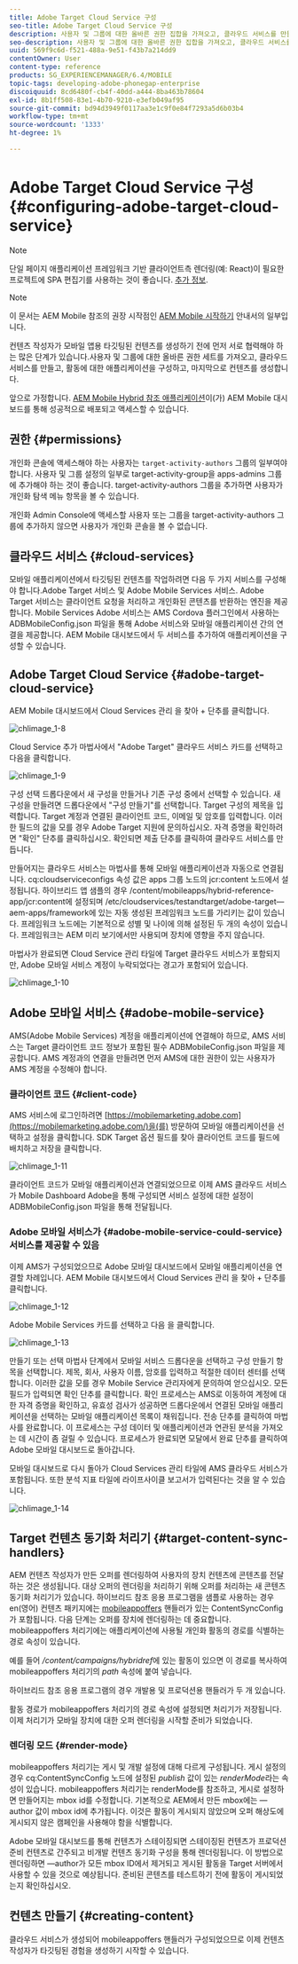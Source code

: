 ```yaml
---
title: Adobe Target Cloud Service 구성
seo-title: Adobe Target Cloud Service 구성
description: 사용자 및 그룹에 대한 올바른 권한 집합을 가져오고, 클라우드 서비스를 만들고, 활동에 대한 응용 프로그램을 구성하고, 마지막으로 컨텐츠를 생성하는 방법을 이해하려면 이 페이지를 따르십시오.
seo-description: 사용자 및 그룹에 대한 올바른 권한 집합을 가져오고, 클라우드 서비스를 만들고, 활동에 대한 응용 프로그램을 구성하고, 마지막으로 컨텐츠를 생성하는 방법을 이해하려면 이 페이지를 따르십시오.
uuid: 569f9c6d-f521-488a-9e51-f43b7a214dd9
contentOwner: User
content-type: reference
products: SG_EXPERIENCEMANAGER/6.4/MOBILE
topic-tags: developing-adobe-phonegap-enterprise
discoiquuid: 8cd6480f-cb4f-40dd-a444-8ba463b78604
exl-id: 8b1ff508-83e1-4b70-9210-e3efb049af95
source-git-commit: bd94d3949f0117aa3e1c9f0e84f7293a5d6b03b4
workflow-type: tm+mt
source-wordcount: '1333'
ht-degree: 1%

---
```


# Adobe Target Cloud Service 구성 {#configuring-adobe-target-cloud-service}

>[!NOTE]
>
>단일 페이지 애플리케이션 프레임워크 기반 클라이언트측 렌더링(예: React)이 필요한 프로젝트에 SPA 편집기를 사용하는 것이 좋습니다. [추가 정보](/help/sites-developing/spa-overview.md).

>[!NOTE]
>
>이 문서는 AEM Mobile 참조의 권장 시작점인 [AEM Mobile 시작하기](/help/mobile/getting-started-aem-mobile.md) 안내서의 일부입니다.

컨텐츠 작성자가 모바일 앱용 타깃팅된 컨텐츠를 생성하기 전에 먼저 서로 협력해야 하는 많은 단계가 있습니다.사용자 및 그룹에 대한 올바른 권한 세트를 가져오고, 클라우드 서비스를 만들고, 활동에 대한 애플리케이션을 구성하고, 마지막으로 컨텐츠를 생성합니다.

앞으로 가정합니다. [AEM Mobile Hybrid 참조 애플리케이션](https://github.com/Adobe-Marketing-Cloud-Apps/aem-mobile-hybrid-reference)이(가) AEM Mobile 대시보드를 통해 성공적으로 배포되고 액세스할 수 있습니다.

## 권한 {#permissions}

개인화 콘솔에 액세스해야 하는 사용자는 `target-activity-authors` 그룹의 일부여야 합니다. 사용자 및 그룹 설정의 일부로 target-activity-group을 apps-admins 그룹에 추가해야 하는 것이 좋습니다. target-activity-authors 그룹을 추가하면 사용자가 개인화 탐색 메뉴 항목을 볼 수 있습니다.

개인화 Admin Console에 액세스할 사용자 또는 그룹을 target-activity-authors 그룹에 추가하지 않으면 사용자가 개인화 콘솔을 볼 수 없습니다.

## 클라우드 서비스 {#cloud-services}

모바일 애플리케이션에서 타깃팅된 컨텐츠를 작업하려면 다음 두 가지 서비스를 구성해야 합니다.Adobe Target 서비스 및 Adobe Mobile Services 서비스. Adobe Target 서비스는 클라이언트 요청을 처리하고 개인화된 콘텐츠를 반환하는 엔진을 제공합니다. Mobile Services Adobe 서비스는 AMS Cordova 플러그인에서 사용하는 ADBMobileConfig.json 파일을 통해 Adobe 서비스와 모바일 애플리케이션 간의 연결을 제공합니다. AEM Mobile 대시보드에서 두 서비스를 추가하여 애플리케이션을 구성할 수 있습니다.

## Adobe Target Cloud Service {#adobe-target-cloud-service}

AEM Mobile 대시보드에서 Cloud Services 관리 을 찾아 + 단추를 클릭합니다.

![chlimage_1-8](assets/chlimage_1-8.png)

Cloud Service 추가 마법사에서 &quot;Adobe Target&quot; 클라우드 서비스 카드를 선택하고 다음을 클릭합니다.

![chlimage_1-9](assets/chlimage_1-9.png)

구성 선택 드롭다운에서 새 구성을 만들거나 기존 구성 중에서 선택할 수 있습니다. 새 구성을 만들려면 드롭다운에서 &quot;구성 만들기&quot;를 선택합니다. Target 구성의 제목을 입력합니다. Target 계정과 연결된 클라이언트 코드, 이메일 및 암호를 입력합니다. 이러한 필드의 값을 모를 경우 Adobe Target 지원에 문의하십시오. 자격 증명을 확인하려면 &quot;확인&quot; 단추를 클릭하십시오. 확인되면 제출 단추를 클릭하여 클라우드 서비스를 만듭니다.

만들어지는 클라우드 서비스는 마법사를 통해 모바일 애플리케이션과 자동으로 연결됩니다. cq:cloudserviceconfigs 속성 값은 apps 그룹 노드의 jcr:content 노드에서 설정됩니다. 하이브리드 앱 샘플의 경우 /content/mobileapps/hybrid-reference-app/jcr:content에 설정되며 /etc/cloudservices/testandtarget/adobe-target—aem-apps/framework에 있는 자동 생성된 프레임워크 노드를 가리키는 값이 있습니다. 프레임워크 노드에는 기본적으로 성별 및 나이에 의해 설정된 두 개의 속성이 있습니다. 프레임워크는 AEM 미리 보기에서만 사용되며 장치에 영향을 주지 않습니다.

마법사가 완료되면 Cloud Service 관리 타일에 Target 클라우드 서비스가 포함되지만, Adobe 모바일 서비스 계정이 누락되었다는 경고가 포함되어 있습니다.

![chlimage_1-10](assets/chlimage_1-10.png)

## Adobe 모바일 서비스 {#adobe-mobile-service}

AMS(Adobe Mobile Services) 계정을 애플리케이션에 연결해야 하므로, AMS 서비스는 Target 클라이언트 코드 정보가 포함된 필수 ADBMobileConfig.json 파일을 제공합니다. AMS 계정과의 연결을 만들려면 먼저 AMS에 대한 권한이 있는 사용자가 AMS 계정을 수정해야 합니다.

### 클라이언트 코드 {#client-code}

AMS 서비스에 로그인하려면 [https://mobilemarketing.adobe.com](https://mobilemarketing.adobe.com/)을(를) 방문하여 모바일 애플리케이션을 선택하고 설정을 클릭합니다. SDK Target 옵션 필드를 찾아 클라이언트 코드를 필드에 배치하고 저장을 클릭합니다.

![chlimage_1-11](assets/chlimage_1-11.png)

클라이언트 코드가 모바일 애플리케이션과 연결되었으므로 이제 AMS 클라우드 서비스가 Mobile Dashboard Adobe을 통해 구성되면 서비스 설정에 대한 설정이 ADBMobileConfig.json 파일을 통해 전달됩니다.

### Adobe 모바일 서비스가 {#adobe-mobile-service-could-service} 서비스를 제공할 수 있음

이제 AMS가 구성되었으므로 Adobe 모바일 대시보드에서 모바일 애플리케이션을 연결할 차례입니다. AEM Mobile 대시보드에서 Cloud Services 관리 을 찾아 + 단추를 클릭합니다.

![chlimage_1-12](assets/chlimage_1-12.png)

Adobe Mobile Services 카드를 선택하고 다음 을 클릭합니다.

![chlimage_1-13](assets/chlimage_1-13.png)

만들기 또는 선택 마법사 단계에서 모바일 서비스 드롭다운을 선택하고 구성 만들기 항목을 선택합니다. 제목, 회사, 사용자 이름, 암호를 입력하고 적절한 데이터 센터를 선택합니다. 이러한 값을 모를 경우 Mobile Service 관리자에게 문의하여 얻으십시오. 모든 필드가 입력되면 확인 단추를 클릭합니다. 확인 프로세스는 AMS로 이동하여 계정에 대한 자격 증명을 확인하고, 유효성 검사가 성공하면 드롭다운에서 연결된 모바일 애플리케이션을 선택하는 모바일 애플리케이션 목록이 채워집니다. 전송 단추를 클릭하여 마법사를 완료합니다. 이 프로세스는 구성 데이터 및 애플리케이션과 연관된 분석을 가져오는 데 시간이 좀 걸릴 수 있습니다. 프로세스가 완료되면 모달에서 완료 단추를 클릭하여 Adobe 모바일 대시보드로 돌아갑니다.

모바일 대시보드로 다시 돌아가 Cloud Services 관리 타일에 AMS 클라우드 서비스가 포함됩니다. 또한 분석 지표 타일에 라이프사이클 보고서가 입력된다는 것을 알 수 있습니다.

![chlimage_1-14](assets/chlimage_1-14.png)

## Target 컨텐츠 동기화 처리기 {#target-content-sync-handlers}

AEM 컨텐츠 작성자가 만든 오퍼를 렌더링하여 사용자의 장치 컨텐츠에 콘텐츠를 전달하는 것은 생성됩니다. 대상 오퍼의 렌더링을 처리하기 위해 오퍼를 처리하는 새 콘텐츠 동기화 처리기가 있습니다. 하이브리드 참조 응용 프로그램을 샘플로 사용하는 경우 en(영어) 컨텐츠 패키지에는 [mobileappoffers](https://github.com/Adobe-Marketing-Cloud-Apps/aem-mobile-hybrid-reference/blob/master/aem-package/content-author/src/main/content/jcr_root/content/mobileapps/hybrid-reference-app/en/_jcr_content/pge-app/app-config-dev/targetOffers/.content.xml) 핸들러가 있는 ContentSyncConfig가 포함됩니다. 다음 단계는 오퍼를 장치에 렌더링하는 데 중요합니다. mobileappoffers 처리기에는 애플리케이션에 사용될 개인화 활동의 경로를 식별하는 경로 속성이 있습니다.

예를 들어 */content/campaigns/hybridref*&#x200B;에 있는 활동이 있으면 이 경로를 복사하여 mobileappoffers 처리기의 *path* 속성에 붙여 넣습니다.

하이브리드 참조 응용 프로그램의 경우 개발용 및 프로덕션용 핸들러가 두 개 있습니다.

활동 경로가 mobileappoffers 처리기의 경로 속성에 설정되면 처리기가 저장됩니다. 이제 처리기가 모바일 장치에 대한 오퍼 렌더링을 시작할 준비가 되었습니다.

### 렌더링 모드 {#render-mode}

mobileappoffers 처리기는 게시 및 개발 설정에 대해 다르게 구성됩니다. 게시 설정의 경우 cq:ContentSyncConfig 노드에 설정된 *publish* 값이 있는 *renderMode*&#x200B;라는 속성이 있습니다. mobileappoffers 처리기는 renderMode를 참조하고, 게시로 설정하면 만들어지는 mbox id를 수정합니다. 기본적으로 AEM에서 만든 mbox에는 —author 값이 mbox id에 추가됩니다. 이것은 활동이 게시되지 않았으며 오퍼 해상도에 게시되지 않은 캠페인을 사용해야 함을 식별합니다.

Adobe 모바일 대시보드를 통해 컨텐츠가 스테이징되면 스테이징된 컨텐츠가 프로덕션 준비 컨텐츠로 간주되고 비개발 컨텐츠 동기화 구성을 통해 렌더링됩니다. 이 방법으로 렌더링하면 —author가 모든 mbox ID에서 제거되고 게시된 활동을 Target 서버에서 사용할 수 있을 것으로 예상됩니다. 준비된 콘텐츠를 테스트하기 전에 활동이 게시되었는지 확인하십시오.

## 컨텐츠 만들기 {#creating-content}

클라우드 서비스가 생성되어 mobileappoffers 핸들러가 구성되었으므로 이제 컨텐츠 작성자가 타깃팅된 경험을 생성하기 시작할 수 있습니다.
